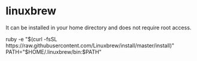 # linuxbrew

<!--
ID: ffe93a67-ea85-4394-8556-9459894d6288
Status: draft
Date: 2017-05-30T14:20:00
Modified: 2017-05-30T14:20:00
wp_id: 436
-->

It can be installed in your home directory and does not require root access.

ruby -e "$(curl -fsSL https://raw.githubusercontent.com/Linuxbrew/install/master/install)"
PATH="$HOME/.linuxbrew/bin:$PATH"